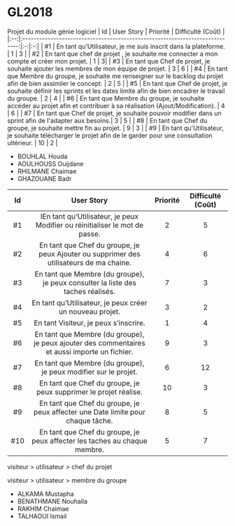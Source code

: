 # GL2018
Projet du module génie logiciel
| Id |      User Story      |  Priorité |  Difficulté (Coût) |
|:--:|:----------------------------------------------------------------------------:|:-:|:-:|
| #1 | En tant qu’Utilisateur, je me suis inscrit dans la plateforme. | 1 | 3 |
| #2 | En tant que chef de projet , je souhaite me connecter a mon compte et créer mon projet. | 1 | 3|
| #3 | En tant que Chef de projet, je souhaite ajouter les membres de mon équipe de projet. | 3 | 6 | 
| #4 | En tant que Membre du groupe, je souhaite me renseigner sur le backlog du projet afin de bien assimiler le concept. | 2 | 5 | 
| #5 | En tant que Chef de projet, je souhaite définir les sprints et les dates limite afin de bien encadrer le travail du groupe. | 2 | 4 | 
| #6 | En tant que Membre du groupe, je souhaite accéder au projet afin et contribuer à sa réalisation (Ajout/Modification). | 4 | 6 | 
| #7 | En tant que Chef de projet, je souhaite pouvoir modifier dans un sprint afin de l'adapter aux besoins.| 3 | 5 | 
| #8 | En tant que Chef du groupe, je souhaite mettre fin au projet. | 9 | 3 | 
| #9 | En tant qu'Utilisateur, je souhaite télécharger le projet afin de le garder pour une consultation ultérieur. | 10 | 2 | 
                                              
* BOUHLAL Houda
* AOULHOUSS Ouijdane
* RHILMANE Chaimae
* GHAZOUANE Badr



| Id |      User Story      |  Priorité |  Difficulté (Coût) |
|:--:|:----------------------------------------------------------------------------:|:-:|:-:|
| #1 |  lEn tant qu’Utilisateur, je peux Modifier ou réinitialiser le mot de passe. | 2 | 5 |
| #2 | En tant que Chef du groupe, je peux Ajouter ou supprimer des utilisateurs de ma chaine. | 4 | 6 |
| #3 | En tant que Membre (du groupe), je peux consulter la liste des taches réalisés. | 7 | 3 | 
| #4 | En tant qu’Utilisateur, je peux créer un nouveau projet. | 3 | 2 | 
| #5 | En tant Visiteur, je peux s’inscrire. | 1 | 4 | 
| #6 | En tant que Membre (du groupe), je peux ajouter des commentaires et aussi importe un fichier. | 9 | 3 | 
| #7 | En tant que Membre (du groupe), je peux modifier sur le projet. | 6 | 12 | 
| #8 | En tant que Chef du groupe, je peux supprimer le projet réalise. | 10 | 3 | 
| #9 | En tant que Chef du groupe, je peux affecter une Date limite pour chaque tâche. | 8 | 5 | 
| #10| En tant que Chef du groupe, je peux affecter les taches au chaque membre. | 5 | 7 |




visiteur > utilisateur > chef du projet

visiteur > utilisateur > membre du groupe

* ALKAMA Mustapha
* BENATHMANE Nouhaila
* RAKHIM Chaimae
* TALHAOUI Ismail
